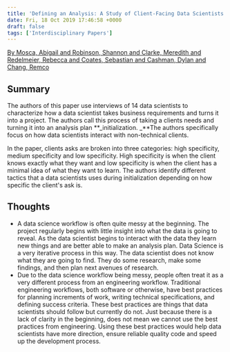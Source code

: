 ```yaml
---
title: 'Defining an Analysis: A Study of Client-Facing Data Scientists'
date: Fri, 18 Oct 2019 17:46:58 +0000
draft: false
tags: ['Interdisciplinary Papers']
---
```


[By Mosca, Abigail and Robinson, Shannon and Clarke, Meredith and Redelmeier, Rebecca and Coates, Sebastian and Cashman, Dylan and Chang, Remco](https://diglib.eg.org/handle/10.2312/evs20191173)

## Summary

The authors of this paper use interviews of 14 data scientists to characterize how a data scientist takes business requirements and turns it into a project. The authors call this process of taking a clients needs and turning it into an analysis plan **_initialization. _**The authors specifically focus on how data scientists interact with non-technical clients. 

In the paper, clients asks are broken into three categories: high specificity, medium specificity and low specificity. High specificity is when the client knows exactly what they want and low specificity is when the client has a minimal idea of what they want to learn. The authors identify different tactics that a data scientists uses during initialization depending on how specific the client's ask is. 

## Thoughts

*   A data science workflow is often quite messy at the beginning. The project regularly begins with little insight into what the data is going to reveal. As the data scientist begins to interact with the data they learn new things and are better able to make an analysis plan. Data Science is a very iterative process in this way. The data scientist does not know what they are going to find. They do some research, make some findings, and then plan next avenues of research. 
*   Due to the data science workflow being messy, people often treat it as a very different process from an engineering workflow. Traditional engineering workflows, both software or otherwise, have best practices for planning increments of work, writing technical specifications, and defining success criteria. These best practices are things that data scientists should follow but currently do not. Just because there is a lack of clarity in the beginning, does not mean we cannot use the best practices from engineering. Using these best practices would help data scientists have more direction, ensure reliable quality code and speed up the development process.